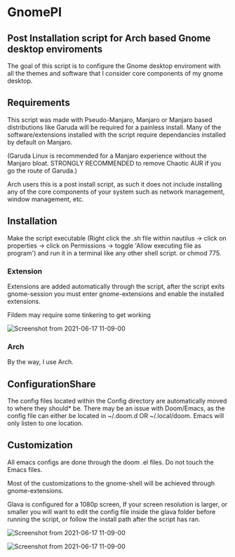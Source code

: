 # GnomePI

## Post Installation script for Arch based Gnome desktop enviroments
The goal of this script is to configure the Gnome desktop enviroment with all the themes and software that I consider core components of my gnome desktop.

## Requirements
This script was made with Pseudo-Manjaro, Manjaro or Manjaro based distributions like Garuda will be required for a painless install. Many of the software/extensions installed with the script require dependancies installed by default on Manjaro. 


(Garuda Linux is recommended for a Manjaro experience without the Manjaro bloat. STRONGLY RECOMMENDED to remove Chaotic AUR if you go the route of Garuda.)

Arch users this is a post install script, as such it does not include installing any of the core components of your system such as network management, window management, etc. 

## Installation
Make the script executable (Right click the .sh file within nautilus -> click on properties -> click on Permissions -> toggle 'Allow executing file as program') and run it in a terminal like any other shell script.
or chmod 775. 

### Extension
Extensions are added automatically through the script, after the script exits gnome-session you must enter gnome-extensions and enable the installed extensions.

Fildem may require some tinkering to get working

![Screenshot from 2021-06-17 11-09-00](https://user-images.githubusercontent.com/864630/122452193-da852880-cf5d-11eb-8ca8-27e481ab682c.png)

### Arch
By the way, I use Arch.


## ConfigurationShare
The config files located within the Config directory are automatically moved to where they should* be. There may be an issue with Doom/Emacs, as the config file can either be located in ~/.doom.d OR ~/.local/doom. Emacs will only listen to one location. 


## Customization
All emacs configs are done through the doom .el files. Do not touch the Emacs files. 

Most of the customizations to the gnome-shell will be achieved through gnome-extensions. 

Glava is configured for a 1080p screen, If your screen resolution is larger, or smaller you will want to edit the config file inside the glava folder before running the script, or follow the install path after the script has ran.

![Screenshot from 2021-06-17 11-09-00](https://giphy.com/embed/gSo8y5lh0QUBer5rxJ)

![Screenshot from 2021-06-17 11-09-00](https://giphy.com/gifs/gSo8y5lh0QUBer5rxJ)
